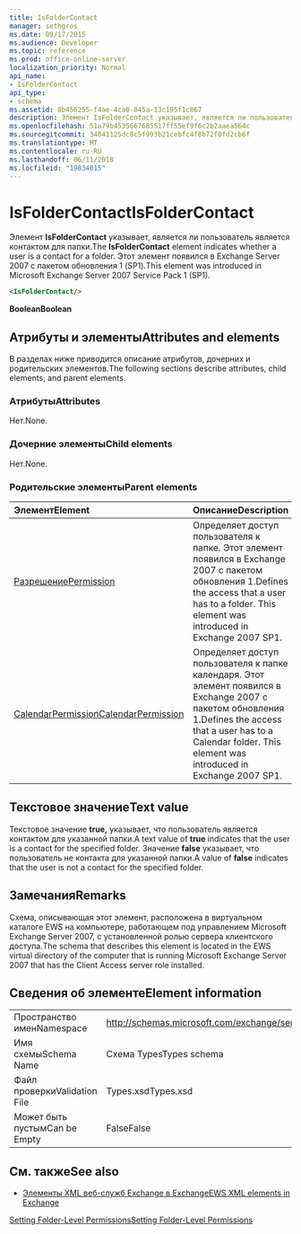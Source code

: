 ```yaml
---
title: IsFolderContact
manager: sethgros
ms.date: 09/17/2015
ms.audience: Developer
ms.topic: reference
ms.prod: office-online-server
localization_priority: Normal
api_name:
- IsFolderContact
api_type:
- schema
ms.assetid: 8b456255-f4ae-4ca0-845a-13c195f1c867
description: Элемент IsFolderContact указывает, является ли пользователь является контактом для папки. Этот элемент появился в Exchange Server 2007 с пакетом обновления 1 (SP1).
ms.openlocfilehash: 51a79b4535667685517ff55ef9f6c2b2aaea564c
ms.sourcegitcommit: 34041125dc8c5f993b21cebfc4f8b72f0fd2cb6f
ms.translationtype: MT
ms.contentlocale: ru-RU
ms.lasthandoff: 06/11/2018
ms.locfileid: "19834015"
---
```

# <a name="isfoldercontact"></a><span data-ttu-id="93cba-104">IsFolderContact</span><span class="sxs-lookup"><span data-stu-id="93cba-104">IsFolderContact</span></span>

<span data-ttu-id="93cba-105">Элемент **IsFolderContact** указывает, является ли пользователь является контактом для папки.</span><span class="sxs-lookup"><span data-stu-id="93cba-105">The **IsFolderContact** element indicates whether a user is a contact for a folder.</span></span> <span data-ttu-id="93cba-106">Этот элемент появился в Exchange Server 2007 с пакетом обновления 1 (SP1).</span><span class="sxs-lookup"><span data-stu-id="93cba-106">This element was introduced in Microsoft Exchange Server 2007 Service Pack 1 (SP1).</span></span> 
  
```xml
<IsFolderContact/>
```

 <span data-ttu-id="93cba-107">**Boolean**</span><span class="sxs-lookup"><span data-stu-id="93cba-107">**Boolean**</span></span>
## <a name="attributes-and-elements"></a><span data-ttu-id="93cba-108">Атрибуты и элементы</span><span class="sxs-lookup"><span data-stu-id="93cba-108">Attributes and elements</span></span>

<span data-ttu-id="93cba-109">В разделах ниже приводится описание атрибутов, дочерних и родительских элементов.</span><span class="sxs-lookup"><span data-stu-id="93cba-109">The following sections describe attributes, child elements, and parent elements.</span></span>
  
### <a name="attributes"></a><span data-ttu-id="93cba-110">Атрибуты</span><span class="sxs-lookup"><span data-stu-id="93cba-110">Attributes</span></span>

<span data-ttu-id="93cba-111">Нет.</span><span class="sxs-lookup"><span data-stu-id="93cba-111">None.</span></span>
  
### <a name="child-elements"></a><span data-ttu-id="93cba-112">Дочерние элементы</span><span class="sxs-lookup"><span data-stu-id="93cba-112">Child elements</span></span>

<span data-ttu-id="93cba-113">Нет.</span><span class="sxs-lookup"><span data-stu-id="93cba-113">None.</span></span>
  
### <a name="parent-elements"></a><span data-ttu-id="93cba-114">Родительские элементы</span><span class="sxs-lookup"><span data-stu-id="93cba-114">Parent elements</span></span>

|<span data-ttu-id="93cba-115">**Элемент**</span><span class="sxs-lookup"><span data-stu-id="93cba-115">**Element**</span></span>|<span data-ttu-id="93cba-116">**Описание**</span><span class="sxs-lookup"><span data-stu-id="93cba-116">**Description**</span></span>|
|:-----|:-----|
|[<span data-ttu-id="93cba-117">Разрешение</span><span class="sxs-lookup"><span data-stu-id="93cba-117">Permission</span></span>](permission.md) <br/> |<span data-ttu-id="93cba-p103">Определяет доступ пользователя к папке. Этот элемент появился в Exchange 2007 с пакетом обновления 1.</span><span class="sxs-lookup"><span data-stu-id="93cba-p103">Defines the access that a user has to a folder. This element was introduced in Exchange 2007 SP1.</span></span>  <br/> |
|[<span data-ttu-id="93cba-120">CalendarPermission</span><span class="sxs-lookup"><span data-stu-id="93cba-120">CalendarPermission</span></span>](calendarpermission.md) <br/> |<span data-ttu-id="93cba-p104">Определяет доступ пользователя к папке календаря. Этот элемент появился в Exchange 2007 с пакетом обновления 1.</span><span class="sxs-lookup"><span data-stu-id="93cba-p104">Defines the access that a user has to a Calendar folder. This element was introduced in Exchange 2007 SP1.</span></span>  <br/> |
   
## <a name="text-value"></a><span data-ttu-id="93cba-123">Текстовое значение</span><span class="sxs-lookup"><span data-stu-id="93cba-123">Text value</span></span>

<span data-ttu-id="93cba-124">Текстовое значение **true,** указывает, что пользователь является контактом для указанной папки.</span><span class="sxs-lookup"><span data-stu-id="93cba-124">A text value of **true** indicates that the user is a contact for the specified folder.</span></span> <span data-ttu-id="93cba-125">Значение **false** указывает, что пользователь не контакта для указанной папки.</span><span class="sxs-lookup"><span data-stu-id="93cba-125">A value of **false** indicates that the user is not a contact for the specified folder.</span></span> 
  
## <a name="remarks"></a><span data-ttu-id="93cba-126">Замечания</span><span class="sxs-lookup"><span data-stu-id="93cba-126">Remarks</span></span>

<span data-ttu-id="93cba-127">Схема, описывающая этот элемент, расположена в виртуальном каталоге EWS на компьютере, работающем под управлением Microsoft Exchange Server 2007, с установленной ролью сервера клиентского доступа.</span><span class="sxs-lookup"><span data-stu-id="93cba-127">The schema that describes this element is located in the EWS virtual directory of the computer that is running Microsoft Exchange Server 2007 that has the Client Access server role installed.</span></span>
  
## <a name="element-information"></a><span data-ttu-id="93cba-128">Сведения об элементе</span><span class="sxs-lookup"><span data-stu-id="93cba-128">Element information</span></span>

|||
|:-----|:-----|
|<span data-ttu-id="93cba-129">Пространство имен</span><span class="sxs-lookup"><span data-stu-id="93cba-129">Namespace</span></span>  <br/> |http://schemas.microsoft.com/exchange/services/2006/types  <br/> |
|<span data-ttu-id="93cba-130">Имя схемы</span><span class="sxs-lookup"><span data-stu-id="93cba-130">Schema Name</span></span>  <br/> |<span data-ttu-id="93cba-131">Схема Types</span><span class="sxs-lookup"><span data-stu-id="93cba-131">Types schema</span></span>  <br/> |
|<span data-ttu-id="93cba-132">Файл проверки</span><span class="sxs-lookup"><span data-stu-id="93cba-132">Validation File</span></span>  <br/> |<span data-ttu-id="93cba-133">Types.xsd</span><span class="sxs-lookup"><span data-stu-id="93cba-133">Types.xsd</span></span>  <br/> |
|<span data-ttu-id="93cba-134">Может быть пустым</span><span class="sxs-lookup"><span data-stu-id="93cba-134">Can be Empty</span></span>  <br/> |<span data-ttu-id="93cba-135">False</span><span class="sxs-lookup"><span data-stu-id="93cba-135">False</span></span>  <br/> |
   
## <a name="see-also"></a><span data-ttu-id="93cba-136">См. также</span><span class="sxs-lookup"><span data-stu-id="93cba-136">See also</span></span>



- [<span data-ttu-id="93cba-137">Элементы XML веб-служб Exchange в Exchange</span><span class="sxs-lookup"><span data-stu-id="93cba-137">EWS XML elements in Exchange</span></span>](ews-xml-elements-in-exchange.md)


[<span data-ttu-id="93cba-138">Setting Folder-Level Permissions</span><span class="sxs-lookup"><span data-stu-id="93cba-138">Setting Folder-Level Permissions</span></span>](http://msdn.microsoft.com/library/c7530e86-5112-401c-b10a-9c054ae59f07%28Office.15%29.aspx)

